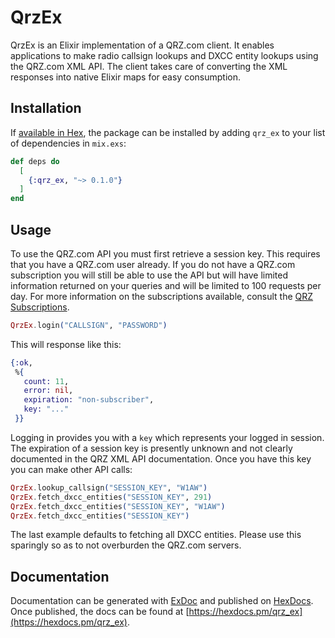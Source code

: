 # QrzEx

QrzEx is an Elixir implementation of a QRZ.com client. It enables applications to make radio
callsign lookups and DXCC entity lookups using the QRZ.com XML API. The client takes care of
converting the XML responses into native Elixir maps for easy consumption.


## Installation

If [available in Hex](https://hex.pm/docs/publish), the package can be installed
by adding `qrz_ex` to your list of dependencies in `mix.exs`:

```elixir
def deps do
  [
    {:qrz_ex, "~> 0.1.0"}
  ]
end
```

## Usage

To use the QRZ.com API you must first retrieve a session key. This requires that you have a QRZ.com user
already. If you do not have a QRZ.com subscription you will still be able to use the API but will have limited
information returned on your queries and will be limited to 100 requests per day. For more information on the
subscriptions available, consult the [QRZ Subscriptions](https://shop.qrz.com/collections/subscriptions).

```elixir
QrzEx.login("CALLSIGN", "PASSWORD")
```

This will response like this:
```elixir
{:ok,
 %{
   count: 11,
   error: nil,
   expiration: "non-subscriber",
   key: "..."
 }}
```

Logging in provides you with a `key` which represents your logged in session. The expiration of a session
key is presently unknown and not clearly documented in the QRZ XML API documentation. Once you have this key
you can make other API calls:

```elixir
QrzEx.lookup_callsign("SESSION_KEY", "W1AW")
QrzEx.fetch_dxcc_entities("SESSION_KEY", 291)
QrzEx.fetch_dxcc_entities("SESSION_KEY", "W1AW")
QrzEx.fetch_dxcc_entities("SESSION_KEY")
```

The last example defaults to fetching all DXCC entities. Please use this sparingly so as to not overburden
the QRZ.com servers.



## Documentation

Documentation can be generated with [ExDoc](https://github.com/elixir-lang/ex_doc)
and published on [HexDocs](https://hexdocs.pm). Once published, the docs can
be found at [https://hexdocs.pm/qrz_ex](https://hexdocs.pm/qrz_ex).

